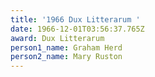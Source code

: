 ```yaml
---
title: '1966 Dux Litterarum '
date: 1966-12-01T03:56:37.765Z
award: Dux Litterarum
person1_name: Graham Herd
person2_name: Mary Ruston
---
```


